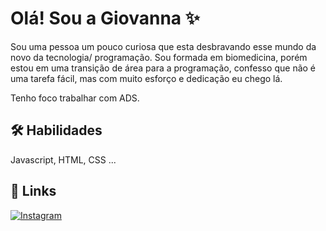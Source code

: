 
# Olá! Sou a Giovanna ✨

Sou uma pessoa um pouco curiosa que esta desbravando esse mundo da novo da tecnologia/ programação. Sou formada em biomedicina, porém estou em uma transição de área para a programação, confesso que não é uma tarefa fácil, mas com muito esforço e dedicação eu chego lá. 

Tenho foco trabalhar com ADS.

## 🛠 Habilidades
Javascript, HTML, CSS ...

## 🔗 Links

[![Instagram](https://img.shields.io/badge/Instagram-000?style=for-the-badge&logo=instagram)](https://www.instagram.com/SEUUSERNAME/@miketsugaminanami)
